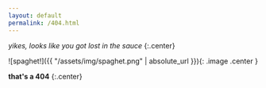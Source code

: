```yaml
---
layout: default
permalink: /404.html
---
```

*yikes, looks like you got lost in the sauce*
{:.center}

![spaghet!]({{ "/assets/img/spaghet.png" | absolute_url }}){: .image .center }

**that's a 404**
{:.center}
